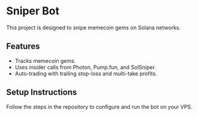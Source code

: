 # Sniper Bot
This project is designed to snipe memecoin gems on Solana networks.

## Features
- Tracks memecoin gems.
- Uses insider calls from Photon, Pump.fun, and SolSniper.
- Auto-trading with trailing stop-loss and multi-take profits.

## Setup Instructions
Follow the steps in the repository to configure and run the bot on your VPS.

